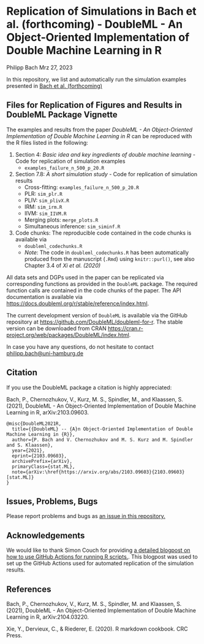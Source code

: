 Replication of Simulations in Bach et al. (forthcoming) - DoubleML - An
Object-Oriented Implementation of Double Machine Learning in R
================
Philipp Bach
Mrz 27, 2023

In this repository, we list and automatically run the simulation
examples presented in [Bach et
al. (forthcoming)](https://arxiv.org/abs/2103.09603)

## Files for Replication of Figures and Results in DoubleML Package Vignette

The examples and results from the paper *DoubleML - An Object-Oriented
Implementation of Double Machine Learning in R* can be reproduced with
the R files listed in the following:

1.  Section 4: *Basic idea and key ingredients of double machine
    learning* - Code for replication of simulation examples
    - `examples_failure_n_500_p_20.R`
2.  Section 7.8: *A short simulation study* - Code for replication of
    simulation results
    - Cross-fitting: `examples_failure_n_500_p_20.R`
    - PLR: `sim_plr.R`
    - PLIV: `sim_plivX.R`
    - IRM: `sim_irm.R`
    - IIVM: `sim_IIVM.R`
    - Merging plots: `merge_plots.R`
    - Simultaneous inference: `sim_siminf.R`
3.  Code chunks: The reproducible code contained in the code chunks is
    available via
    - `doubleml_codechunks.R`
    - *Note*: The code in `doubleml_codechunks.R` has been automatically
      produced from the manuscript (`.Rmd`) using `knitr::purl()`, see
      also Chapter 3.4 of *Xi et al. (2020)*

All data sets and DGPs used in the paper can be replicated via
corresponding functions as provided in the `DoubleML` package. The
required function calls are contained in the code chunks of the paper.
The API documentation is available via
<https://docs.doubleml.org/r/stable/reference/index.html>.

The current development version of `DoubleML` is available via the
GitHub repository at <https://github.com/DoubleML/doubleml-for-r>. The
stable version can be downloaded from CRAN
<https://cran.r-project.org/web/packages/DoubleML/index.html>.

In case you have any questions, do not hesitate to contact
<philipp.bach@uni-hamburg.de>

## Citation

If you use the DoubleML package a citation is highly appreciated:

Bach, P., Chernozhukov, V., Kurz, M. S., Spindler, M., and Klaassen, S.
(2021), DoubleML - An Object-Oriented Implementation of Double Machine
Learning in R, arXiv:2103.09603.

    @misc{DoubleML2021R,
      title={{DoubleML} -- {A}n Object-Oriented Implementation of Double Machine Learning in {R}},
      author={P. Bach and V. Chernozhukov and M. S. Kurz and M. Spindler and S. Klaassen},
      year={2021},
      eprint={2103.09603},
      archivePrefix={arXiv},
      primaryClass={stat.ML},
      note={arXiv:\href{https://arxiv.org/abs/2103.09603}{2103.09603} [stat.ML]}
    }

## Issues, Problems, Bugs

Please report problems and bugs as [an issue in this
repository.](https://github.com/PhilippBach/DoubleMLReplicationCode/issues)

## Acknowledgements

We would like to thank Simon Couch for providing [a detailed blogpost on
how to use GitHub Actions for running R
scripts.](https://blog--simonpcouch.netlify.app/blog/r-github-actions-commit/).
This blogpost was used to set up the GitHub Actions used for automated
replication of the simulation results.

## References

Bach, P., Chernozhukov, V., Kurz, M. S., Spindler, M. and Klaassen, S.
(2021), DoubleML - An Object-Oriented Implementation of Double Machine
Learning in R, arXiv:2104.03220.

Xie, Y., Dervieux, C., & Riederer, E. (2020). R markdown cookbook. CRC
Press.
